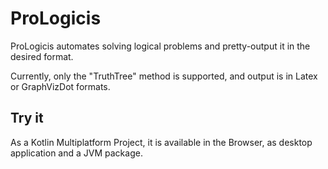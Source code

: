# ProLogicis

ProLogicis automates solving logical problems and pretty-output it in the desired format.

Currently, only the "TruthTree" method is supported, and output is in Latex or GraphVizDot formats.

## Try it
As a Kotlin Multiplatform Project, it is available in the Browser, as desktop application and a JVM
package.

